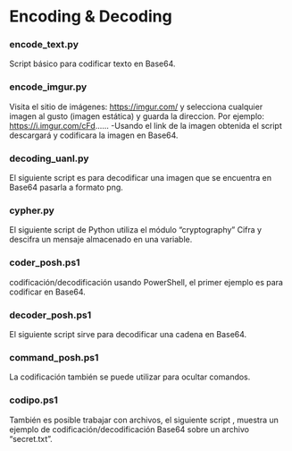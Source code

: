 # Encoding & Decoding


### encode_text.py<br>
Script básico para codificar texto en Base64.

### encode_imgur.py<br>
Visita el sitio de imágenes: https://imgur.com/ y selecciona cualquier imagen al gusto
(imagen estática) y guarda la direccion. 
Por ejemplo: https://i.imgur.com/cFd......
-Usando el link de la imagen obtenida el script descargará y codificara la imagen en Base64.

### decoding_uanl.py<br>
El siguiente script es para decodificar una imagen que se encuentra en
Base64 pasarla a formato png.

### cypher.py <br>
El siguiente script de Python utiliza el módulo “cryptography” 
Cifra y descifra un mensaje almacenado en una variable. 

### coder_posh.ps1<br>
codificación/decodificación usando PowerShell, el primer
ejemplo es para codificar en Base64.

### decoder_posh.ps1<br>
El siguiente script sirve para decodificar una cadena en Base64.

### command_posh.ps1<br>
La codificación también se puede utilizar para ocultar comandos.

### codipo.ps1<br>
También es posible trabajar con archivos, el siguiente script , muestra un ejemplo
de codificación/decodificación Base64 sobre un archivo “secret.txt”.
